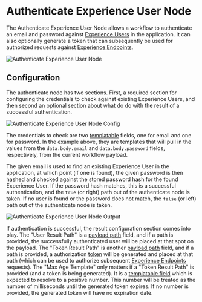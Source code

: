 # Authenticate Experience User Node

The Authenticate Experience User Node allows a workflow to authenticate an email and password against [Experience Users](/experiences/users/) in the application. It can also optionally generate a token that can subsequently be used for authorized requests against [Experience Endpoints](/experiences/endpoints/).

![Authenticate Experience User Node](/images/workflows/experience/authenticate-node.png "Authenticate Experience User Node")

## Configuration

The authenticate node has two sections. First, a required section for configuring the credentials to check against existing Experience Users, and then second an optional section about what do do with the result of a successful authentication.

![Authenticate Experience User Node Config](/images/workflows/experience/authenticate-node-config.png "Authenticate Experience User Node Config")

The credentials to check are two [templatable](/workflows/accessing-payload-data/#string-templates) fields, one for email and one for password. In the example above, they are templates that will pull in the values from the `data.body.email` and `data.body.password` fields, respectively, from the current workflow payload.

The given email is used to find an existing Experience User in the application, at which point (if one is found), the given password is then hashed and checked against the stored password hash for the found Experience User. If the password hash matches, this is a successful authentication, and the `true` (or right) path out of the authenticate node is taken. If no user is found or the password does not match, the `false` (or left) path out of the authenticate node is taken.

![Authenticate Experience User Node Output](/images/workflows/experience/authenticate-node-output.png "Authenticate Experience User Node Output")

If authentication is successful, the result configuration section comes into play. The "User Result Path" is a [payload path](/workflows/accessing-payload-data/#payload-paths) field, and if a path is provided, the successfully authenticated user will be placed at that spot on the payload. The "Token Result Path" is another [payload path](/workflows/accessing-payload-data/#payload-paths) field, and if a path is provided, a authorization [token](/workflows/experience/generate-token/) will be generated and placed at that path (which can be used to authorize subsequent [Experience Endpoints](/experiences/endpoints/) requests). The "Max Age Template" only matters if a "Token Result Path" is provided (and a token is being generated). It is a [templatable field](/workflows/accessing-payload-data/#string-templates) which is expected to resolve to a positive number. This number will be treated as the number of milliseconds until the generated token expires. If no number is provided, the generated token will have no expiration date.